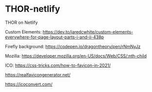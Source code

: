 # THOR-netlify
THOR on Netlify

Custom Elements:
https://dev.to/jaredcwhite/custom-elements-everywhere-for-page-layout-parts-i-and-ii-438p

Firefly background:
https://codepen.io/dragontheory/pen/rNmNyJz

Mozilla:
https://developer.mozilla.org/en-US/docs/Web/CSS/:nth-child

ICO:
https://css-tricks.com/how-to-favicon-in-2021/

https://realfavicongenerator.net/

https://icoconvert.com/
